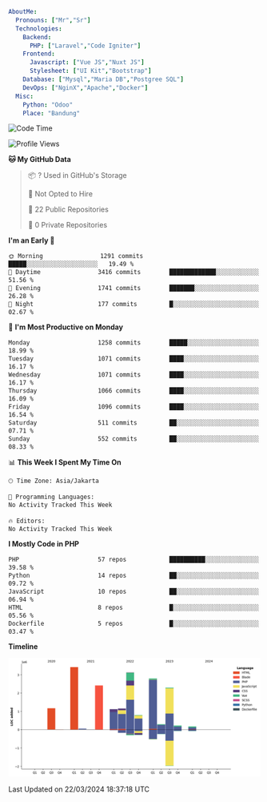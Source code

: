 ```yaml
AboutMe:
  Pronouns: ["Mr","Sr"]
  Technologies:
    Backend:
      PHP: ["Laravel","Code Igniter"]
    Frontend:
      Javascript: ["Vue JS","Nuxt JS"]
      Stylesheet: ["UI Kit","Bootstrap"]
    Database: ["Mysql","Maria DB","Postgree SQL"]
    DevOps: ["NginX","Apache","Docker"]
  Misc:
    Python: "Odoo"
    Place: "Bandung"
```

<!--START_SECTION:waka-->
![Code Time](http://img.shields.io/badge/Code%20Time-1%2C289%20hrs%2026%20mins-blue)

![Profile Views](http://img.shields.io/badge/Profile%20Views-0-blue)

**🐱 My GitHub Data** 

> 📦 ? Used in GitHub's Storage 
 > 
> 🚫 Not Opted to Hire
 > 
> 📜 22 Public Repositories 
 > 
> 🔑 0 Private Repositories 
 > 
**I'm an Early 🐤** 

```text
🌞 Morning                1291 commits        █████░░░░░░░░░░░░░░░░░░░░   19.49 % 
🌆 Daytime                3416 commits        █████████████░░░░░░░░░░░░   51.56 % 
🌃 Evening                1741 commits        ███████░░░░░░░░░░░░░░░░░░   26.28 % 
🌙 Night                  177 commits         █░░░░░░░░░░░░░░░░░░░░░░░░   02.67 % 
```
📅 **I'm Most Productive on Monday** 

```text
Monday                   1258 commits        █████░░░░░░░░░░░░░░░░░░░░   18.99 % 
Tuesday                  1071 commits        ████░░░░░░░░░░░░░░░░░░░░░   16.17 % 
Wednesday                1071 commits        ████░░░░░░░░░░░░░░░░░░░░░   16.17 % 
Thursday                 1066 commits        ████░░░░░░░░░░░░░░░░░░░░░   16.09 % 
Friday                   1096 commits        ████░░░░░░░░░░░░░░░░░░░░░   16.54 % 
Saturday                 511 commits         ██░░░░░░░░░░░░░░░░░░░░░░░   07.71 % 
Sunday                   552 commits         ██░░░░░░░░░░░░░░░░░░░░░░░   08.33 % 
```


📊 **This Week I Spent My Time On** 

```text
🕑︎ Time Zone: Asia/Jakarta

💬 Programming Languages: 
No Activity Tracked This Week

🔥 Editors: 
No Activity Tracked This Week
```

**I Mostly Code in PHP** 

```text
PHP                      57 repos            ██████████░░░░░░░░░░░░░░░   39.58 % 
Python                   14 repos            ██░░░░░░░░░░░░░░░░░░░░░░░   09.72 % 
JavaScript               10 repos            ██░░░░░░░░░░░░░░░░░░░░░░░   06.94 % 
HTML                     8 repos             █░░░░░░░░░░░░░░░░░░░░░░░░   05.56 % 
Dockerfile               5 repos             █░░░░░░░░░░░░░░░░░░░░░░░░   03.47 % 
```



**Timeline**

![Lines of Code chart](https://raw.githubusercontent.com/vheins/vheins/main/assets/bar_graph.png)


 Last Updated on 22/03/2024 18:37:18 UTC
<!--END_SECTION:waka-->
